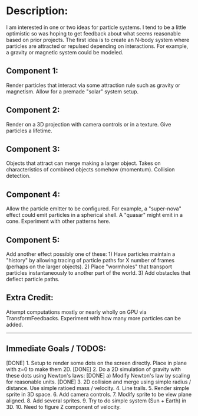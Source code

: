 # Description:

I am interested in one or two ideas for particle systems.  I tend to be a little optimistic so was hoping to get feedback about what seems reasonable based on prior projects.  The first idea is to create an N-body system where particles are attracted or repulsed depending on interactions.  For example, a gravity or magnetic system could be modeled.  

## Component 1:

Render particles that interact via some attraction rule such as gravity or magnetism.  Allow for a premade "solar" system setup.

## Component 2:

Render on a 3D projection with camera controls or in a texture.  Give particles a lifetime.

## Component 3:

Objects that attract can merge making a larger object.  Takes on characteristics of combined objects somehow (momentum).  Collision detection.

## Component 4:

Allow the particle emitter to be configured.  For example, a "super-nova" effect could emit particles in a spherical shell.  A "quasar" might emit in a cone.  Experiment with other patterns here.

## Component 5:

Add another effect possibly one of these:  1)  Have particles maintain a "history" by allowing tracing of particle paths for X number of frames (perhaps on the larger objects).  2)  Place "wormholes" that transport particles instantaneously to another part of the world.  3)  Add obstacles that deflect particle paths.

## Extra Credit:

Attempt computations mostly or nearly wholly on GPU via TransformFeedbacks.  Experiment with how many more particles can be added.

---------------------------------------------------------------------------------------

## Immediate Goals / TODOS:

[DONE] 1. Setup to render some dots on the screen directly.  Place in plane with z=0 to make them 2D.
[DONE] 2. Do a 2D simulation of gravity with these dots using Newton's laws:
  [DONE] a) Modify Newton's law by scaling for reasonable units.
[DONE] 3.  2D collision and merge using simple radius / distance.  Use simple ratioed mass / velocity.
4.  Line trails.
5.  Render simple sprite in 3D space.
6.  Add camera controls.
7.  Modify sprite to be view plane aligned.
8.  Add several sprites.
9.  Try to do simple system (Sun + Earth) in 3D.
10. Need to figure Z component of velocity.

